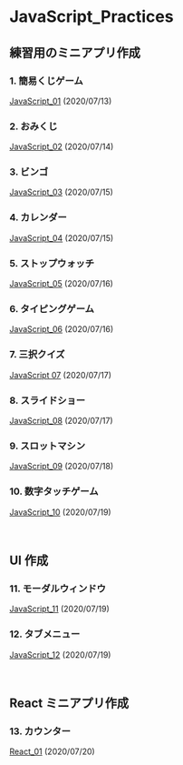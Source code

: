 # JavaScript_Practices

## 練習用のミニアプリ作成

### 1. 簡易くじゲーム

[JavaScript_01](https://github.com/Deteikepeperon/JavaScript_Practices/tree/master/JavaScript_01) (2020/07/13)

### 2. おみくじ

[JavaScript_02](https://github.com/Deteikepeperon/JavaScript_Practices/tree/master/JavaScript_02) (2020/07/14)

### 3. ビンゴ

[JavaScript_03](https://github.com/Deteikepeperon/JavaScript_Practices/tree/master/JavaScript_03) (2020/07/15)

### 4. カレンダー
[JavaScript_04](https://github.com/Deteikepeperon/JavaScript_Practices/tree/master/JavaScript_04) (2020/07/15)

### 5. ストップウォッチ
[JavaScript_05](https://github.com/Deteikepeperon/JavaScript_Practices/tree/master/JavaScript_05) (2020/07/16)

### 6. タイピングゲーム
[JavaScript_06](https://github.com/Deteikepeperon/JavaScript_Practices/tree/master/JavaScript_06) (2020/07/16)

### 7. 三択クイズ
[JavaScript 07](https://github.com/Deteikepeperon/JavaScript_Practices/tree/master/JavaScript_07) (2020/07/17)

### 8. スライドショー
[JavaScript_08](https://github.com/Deteikepeperon/JavaScript_Practices/tree/master/JavaScript_08) (2020/07/17)

### 9. スロットマシン
[JavaScript_09](https://github.com/Deteikepeperon/JavaScript_Practices/tree/master/JavaScript_09) (2020/07/18)

### 10. 数字タッチゲーム
[JavaScript_10](https://github.com/Deteikepeperon/JavaScript_Practices/tree/master/JavaScript_10) (2020/07/19)

<br>

## UI 作成

### 11. モーダルウィンドウ

[JavaScript_11](https://github.com/Deteikepeperon/JavaScript_Practices/tree/master/JavaScript_11) (2020/07/19)

### 12. タブメニュー

[JavaScript_12](https://github.com/Deteikepeperon/JavaScript_Practices/tree/master/JavaScript_12) (2020/07/19)

<br>

## React ミニアプリ作成

### 13. カウンター

[React_01](https://github.com/Deteikepeperon/JavaScript_Practices/tree/master/React_01) (2020/07/20)
